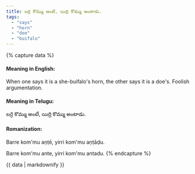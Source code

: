 ```yaml
---
title: బర్రె కొమ్ము అంటే, యిర్రి కొమ్ము అంటాడు.
tags:
  - "says"
  - "horn"
  - "doe"
  - "buifalo"
---
```


{% capture data %}
#### Meaning in English:
When one says it is a she-buifalo's horn, the other says it is a doe's.
Foolish argumentation.

#### Meaning in Telugu:
బర్రె కొమ్ము అంటే, యిర్రి కొమ్ము అంటాడు.

#### Romanization:
Barre kom'mu aṇṭē, yirri kom'mu aṇṭāḍu.

Barre kom'mu ante, yirri kom'mu antadu.
{% endcapture %}

{{ data | markdownify }}

